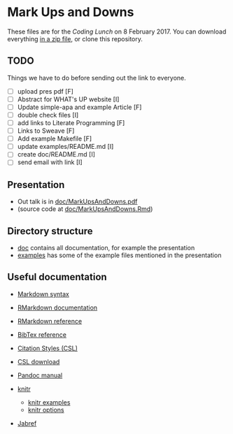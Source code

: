 # Mark Ups and Downs

These files are for the *Coding Lunch* on 8 February 2017. You can download everything [in a zip file](https://github.com/floesche/R-workshops/archive/master.zip), or clone this repository.


## TODO

Things we have to do before sending out the link to everyone.


- [ ] upload pres pdf [F]
- [ ] Abstract for WHAT's UP website [I]
- [ ] Update simple-apa and example Article [F]
- [ ] double check files [I]
- [ ] add links to Literate Programming [F]
- [ ] Links to Sweave [F]
- [ ] Add example Makefile [F]
- [ ] update examples/README.md [I]
- [ ] create doc/README.md [I]
- [ ] send email with link [I]

## Presentation

- Out talk is in [doc/MarkUpsAndDowns.pdf](doc/MarkUpsAndDowns.pdf)
- (source code at [doc/MarkUpsAndDowns.Rmd](doc/MarkUpsAndDowns.Rmd))

## Directory structure

- [doc](doc/) contains all documentation, for example the presentation
- [examples](examples/) has some of the example files mentioned in the presentation


## Useful documentation

- [Markdown syntax](https://daringfireball.net/projects/markdown/syntax)
- [RMarkdown documentation](http://rmarkdown.rstudio.com/lesson-1.html)
- [RMarkdown reference](https://www.rstudio.com/wp-content/uploads/2015/03/rmarkdown-reference.pdf)

- [BibTex reference](http://www.bibtex.org)
- [Citation Styles (CSL)](http://citationstyles.org/)
- [CSL download](https://github.com/citation-style-language/styles-distribution)


- [Pandoc manual](http://pandoc.org/MANUAL.html)
- [knitr](https://yihui.name/knitr/)
    - [knitr examples](https://github.com/yihui/knitr-examples)
    - [knitr options](https://yihui.name/knitr/options/)
- [Jabref](http://www.jabref.org/)
